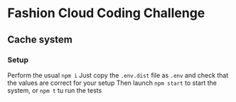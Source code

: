 # Fashion Cloud Coding Challenge

## Cache system

### Setup
Perform the usual `npm i`
Just copy the `.env.dist` file as `.env` and check that the values are correct for your setup
Then launch `npm start` to start the system, or `npm t` tu run the tests

